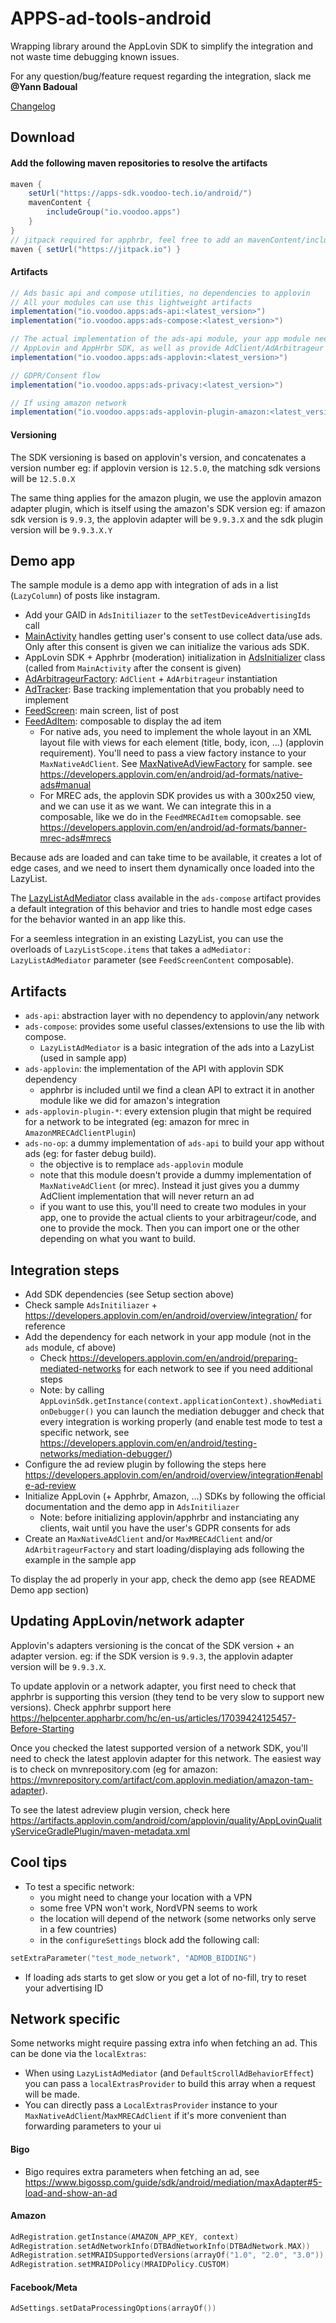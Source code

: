 # APPS-ad-tools-android

Wrapping library around the AppLovin SDK to simplify the integration and not waste time debugging
known issues.

For any question/bug/feature request regarding the integration, slack me **@Yann Badoual**

[Changelog](https://github.com/VoodooTeam/APPS-ad-tools-android/releases)

## Download

#### Add the following maven repositories to resolve the artifacts

```groovy
maven {
    setUrl("https://apps-sdk.voodoo-tech.io/android/")
    mavenContent {
        includeGroup("io.voodoo.apps")
    }
}
// jitpack required for apphrbr, feel free to add an mavenContent/includeGroup clause
maven { setUrl("https://jitpack.io") }
```

#### Artifacts

```groovy
// Ads basic api and compose utilities, no dependencies to applovin
// All your modules can use this lightweight artifacts
implementation("io.voodoo.apps:ads-api:<latest_version>")
implementation("io.voodoo.apps:ads-compose:<latest_version>")

// The actual implementation of the ads-api module, your app module needs it to initialize
// AppLovin and AppHrbr SDK, as well as provide AdClient/AdArbitrageur to your modules via DI
implementation("io.voodoo.apps:ads-applovin:<latest_version>")

// GDPR/Consent flow
implementation("io.voodoo.apps:ads-privacy:<latest_version>")

// If using amazon network
implementation("io.voodoo.apps:ads-applovin-plugin-amazon:<latest_version>")
```

#### Versioning

The SDK versioning is based on applovin's version, and concatenates a version number
eg: if applovin version is `12.5.0`, the matching sdk versions will be `12.5.0.X`

The same thing applies for the amazon plugin, we use the applovin amazon adapter plugin,
which is itself using the amazon's SDK version
eg: if amazon sdk version is `9.9.3`, the applovin adapter will be `9.9.3.X` and the sdk plugin
version will be `9.9.3.X.Y`

## Demo app

The sample module is a demo app with integration of ads in a list (`LazyColumn`) of posts like
instagram.

* Add your GAID in `AdsInitiliazer` to the `setTestDeviceAdvertisingIds` call
* [MainActivity](sample/src/main/java/io/voodoo/apps/ads/MainActivity.kt) handles getting user's
  consent to use collect data/use ads. Only after this consent is given we can initialize the
  various ads SDK.
* AppLovin SDK + Apphrbr (moderation) initialization
  in [AdsInitializer](sample/src/main/java/io/voodoo/apps/ads/feature/ads/AdsInitiliazer.kt) class
  (called from `MainActivity` after the consent is given)
* [AdArbitrageurFactory](sample/src/main/java/io/voodoo/apps/ads/feature/ads/AdArbitrageurFactory.kt):
  `AdClient` + `AdArbitrageur` instantiation
* [AdTracker](sample/src/main/java/io/voodoo/apps/ads/feature/ads/AdTracker.kt):
  Base tracking implementation that you probably need to implement
* [FeedScreen](sample/src/main/java/io/voodoo/apps/ads/feature/feed/FeedScreen.kt): main screen,
  list of post
* [FeedAdItem](sample/src/main/java/io/voodoo/apps/ads/feature/feed/component/FeedAdItem.kt):
  composable to display the ad item
    * For native ads, you need to implement the whole layout in an XML layout file with views for
      each element (title, body, icon, ...) (applovin requirement). You'll need to pass a view
      factory instance to your `MaxNativeAdClient`.
      See [MaxNativeAdViewFactory](sample/src/main/java/io/voodoo/apps/ads/feature/ads/MaxNativeAdViewFactory.kt)
      for sample.
      see https://developers.applovin.com/en/android/ad-formats/native-ads#manual
    * For MREC ads, the applovin SDK provides us with a 300x250 view, and we can use it as we want.
      We can integrate this in a composable, like we do in the `FeedMRECAdItem` comopsable.
      see https://developers.applovin.com/en/android/ad-formats/banner-mrec-ads#mrecs

Because ads are loaded and can take time to be available, it creates a lot of edge cases, and we
need to insert them dynamically once loaded into the LazyList.

The [LazyListAdMediator](ads-compose/src/main/java/io/voodoo/apps/ads/compose/lazylist/LazyListAdMediator.kt)
class available in the `ads-compose` artifact provides a default integration of this behavior and
tries to handle most edge cases for the behavior wanted in an app like this.

For a seemless integration in an existing LazyList, you can use the overloads
of `LazyListScope.items` that takes a `adMediator: LazyListAdMediator` parameter
(see `FeedScreenContent` composable).

## Artifacts

* `ads-api`: abstraction layer with no dependency to applovin/any network
* `ads-compose`: provides some useful classes/extensions to use the lib with compose.
    * `LazyListAdMediator` is a basic integration of the ads into a LazyList (used in sample app)
* `ads-applovin`: the implementation of the API with applovin SDK dependency
    * apphrbr is included until we find a clean API to extract it in another module like we did for
      amazon's integration
* `ads-applovin-plugin-*`: every extension plugin that might be required for a network to be
  integrated (eg: amazon for mrec in `AmazonMRECAdClientPlugin`)
* `ads-no-op`: a dummy implementation of `ads-api` to build your app without ads (eg: for faster
  debug build).
    * the objective is to remplace `ads-applovin` module
    * note that this module doesn't provide a dummy implementation of `MaxNativeAdClient` (or mrec).
      Instead it just gives you a dummy AdClient implementation that will never return an ad
    * if you want to use this, you'll need to create two modules in your app, one to provide the
      actual clients to your arbitrageur/code, and one to provide the mock. Then you can import one
      or the other depending on what you want to build.

## Integration steps

* Add SDK dependencies (see Setup section above)
* Check sample `AdsInitiliazer` + https://developers.applovin.com/en/android/overview/integration/
  for reference
* Add the dependency for each network in your app module (not in the `ads` module, cf above)
    * Check https://developers.applovin.com/en/android/preparing-mediated-networks for each network
      to see if you need additional steps
    * Note: by calling `AppLovinSdk.getInstance(context.applicationContext).showMediationDebugger()`
      you can launch the mediation debugger and check that every integration is working properly
      (and enable test mode to test a specific network,
      see https://developers.applovin.com/en/android/testing-networks/mediation-debugger/)
* Configure the ad review plugin by following the steps
  here https://developers.applovin.com/en/android/overview/integration#enable-ad-review
* Initialize AppLovin (+ Apphrbr, Amazon, ...) SDKs by following the official documentation and the
  demo app in `AdsInitiliazer`
    * Note: before initializing applovin/apphrbr and instanciating any clients, wait until you have
      the user's GDPR consents for ads
* Create an `MaxNativeAdClient` and/or `MaxMRECAdClient` and/or `AdArbitrageurFactory` and start
  loading/displaying ads following the example in the sample app

To display the ad properly in your app, check the demo app (see README Demo app section)

## Updating AppLovin/network adapter

Applovin's adapters versioning is the concat of the SDK version + an adapter version. eg: if the SDK
version is `9.9.3`, the applovin adapter version will be `9.9.3.X`.

To update applovin or a network adapter, you first need to check that apphrbr is supporting this
version (they tend to be very slow to support new versions). Check apphrbr support
here https://helpcenter.appharbr.com/hc/en-us/articles/17039424125457-Before-Starting

Once you checked the latest supported version of a network SDK, you'll need to check the latest
applovin adapter for this network. The easiest way is to check on mvnrepository.com
(eg for amazon: https://mvnrepository.com/artifact/com.applovin.mediation/amazon-tam-adapter).

To see the latest adreview plugin version, check
here https://artifacts.applovin.com/android/com/applovin/quality/AppLovinQualityServiceGradlePlugin/maven-metadata.xml

## Cool tips

* To test a specific network:
    * you might need to change your location with a VPN
    * some free VPN won't work, NordVPN seems to work
    * the location will depend of the network (some networks only serve in a few countries)
  * in the `configureSettings` block add the following call:

```kotlin
setExtraParameter("test_mode_network", "ADMOB_BIDDING")
```

* If loading ads starts to get slow or you get a lot of no-fill, try to reset your advertising ID

## Network specific

Some networks might require passing extra info when fetching an ad.
This can be done via the `localExtras`:

* When using `LazyListAdMediator` (and `DefaultScrollAdBehaviorEffect`) you can pass
  a `localExtrasProvider` to build this array when a request will be made.
* You can directly pass a `LocalExtrasProvider` instance to
  your `MaxNativeAdClient`/`MaxMRECAdClient` if it's more convenient than forwarding parameters to
  your ui

#### Bigo

* Bigo requires extra parameters when fetching an ad,
  see https://www.bigossp.com/guide/sdk/android/mediation/maxAdapter#5-load-and-show-an-ad

#### Amazon

```kotlin
AdRegistration.getInstance(AMAZON_APP_KEY, context)
AdRegistration.setAdNetworkInfo(DTBAdNetworkInfo(DTBAdNetwork.MAX))
AdRegistration.setMRAIDSupportedVersions(arrayOf("1.0", "2.0", "3.0"))
AdRegistration.setMRAIDPolicy(MRAIDPolicy.CUSTOM)
```

#### Facebook/Meta

```kotlin
AdSettings.setDataProcessingOptions(arrayOf())
```
